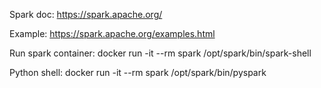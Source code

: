 

Spark doc: 
https://spark.apache.org/

Example:
https://spark.apache.org/examples.html


Run spark container:
docker run -it --rm spark /opt/spark/bin/spark-shell

Python shell:
docker run -it --rm spark /opt/spark/bin/pyspark